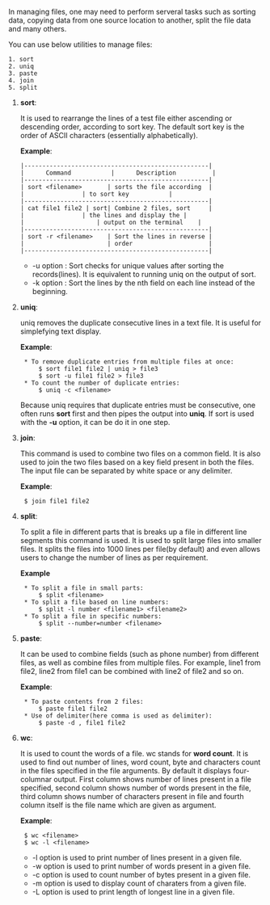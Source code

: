 In managing files, one may need to perform serveral tasks such as sorting data, copying data from one source location to another, split the file data and many others.

You can use below utilities to manage files:

	1. sort
	2. uniq
	3. paste
	4. join
	5. split

1. **sort**:
	
	It is used to rearrange the lines of a test file either ascending or descending order, according to sort key. The default sort key is the order of ASCII characters (essentially alphabetically).

	**Example**:
	
       |---------------------------------------------------|
	   |      Command	        |      Description          |
	   |---------------------------------------------------|
	   | sort <filename>       | sorts the file according  |
	   |		        | to sort key		    |
	   |---------------------------------------------------|
	   | cat file1 file2 | sort| Combine 2 files, sort     |
	   |		        | the lines and display the |
	   |	                | output on the terminal    |
       |---------------------------------------------------|
       | sort -r <filename>    | Sort the lines in reverse |
       |                       | order                     |
       |---------------------------------------------------|
       
	* -u option : Sort checks for unique values after sorting the records(lines). It is equivalent to running uniq on the output of sort.
     * -k option : Sort the lines by the nth field on each line instead of the beginning.

2. **uniq**: 

	uniq removes the duplicate consecutive lines in a text file. It is useful for simplefying text display.
	
	**Example**:

		* To remove duplicate entries from multiple files at once:
			$ sort file1 file2 | uniq > file3
			$ sort -u file1 file2 > file3
		* To count the number of duplicate entries:
			$ uniq -c <filename>
			
	Because uniq requires that duplicate entries must be consecutive, one often runs **sort** first and then pipes the output into **uniq**. If sort is used with the **-u** option, it can be do it in one step.

3. **join**:
	
	This command is used to combine two files on a common field. It is also used to join the two files based on a key field present in both the files. The input file can be separated by white space or any delimiter.
	
	**Example**:
	
		$ join file1 file2

4. **split**:

	To split a file in different parts that is breaks up a file in different line segments this command is used. It is used to split large files into smaller files. It splits the files into 1000 lines per file(by default) and even allows users to change the number of lines as per requirement.
	
	**Example**
		
		* To split a file in small parts:
			$ split <filename> 
		* To split a file based on line numbers:
			$ split -l number <filename1> <filename2>
		* To split a file in specific numbers:
			$ split --number=number <filename>

5. **paste**:
	
	It can be used to combine fields (such as phone number) from different files, as well as combine files from multiple files. For example, line1 from file2, line2 from file1 can be combined with line2 of file2 and so on.
	
	**Example**:
	
		* To paste contents from 2 files:
			$ paste file1 file2
		* Use of delimiter(here comma is used as delimiter):
			$ paste -d , file1 file2

6. **wc**:
	
	It is used to count the words of a file. wc stands for **word count**. It is used to find out number of lines, word count, byte and characters count in the files specified in the file arguments. By default it displays four-columnar output. First column shows number of lines present in a file specified, second column shows number of words present in the file, third column shows number of characters present in file and fourth column itself is the file name which are given as argument.
	
	**Example**:
		
		$ wc <filename>
		$ wc -l <filename> 
	* -l option is used to print number of lines present in a given file. 
	* -w option is used to print number of words present in a given file. 
	* -c option is used to count number of bytes present in a given file. 
	* -m option is used to display count of charaters from a given file. 
	* -L option is used to print length of longest line in a given file.
